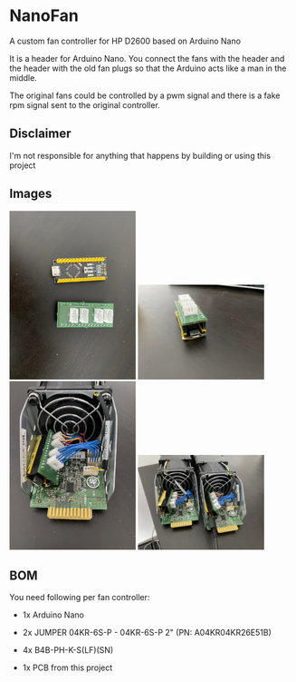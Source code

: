 # NanoFan

A custom fan controller for HP D2600 based on Arduino Nano

It is a header for Arduino Nano. You connect the fans with the header and the header with the old fan plugs so that the Arduino acts like a man in the middle. 

The original fans could be controlled by a pwm signal and there is a fake rpm signal sent to the original controller.

## Disclaimer

I'm not responsible for anything that happens by building or using this project

## Images

<img src="images/IMG_0497.jpeg" title="" alt="" width="223">
<img src="images/IMG_0498.jpeg" title="" alt="" width="223">
<img src="images/IMG_0500.jpeg" title="" alt="" width="223">
<img src="images/IMG_0501.jpeg" title="" alt="" width="223">

## BOM

You need following per fan controller:

- 1x Arduino Nano

- 2x JUMPER 04KR-6S-P - 04KR-6S-P 2" (PN: A04KR04KR26E51B)

- 4x B4B-PH-K-S(LF)(SN)

- 1x PCB from this project
